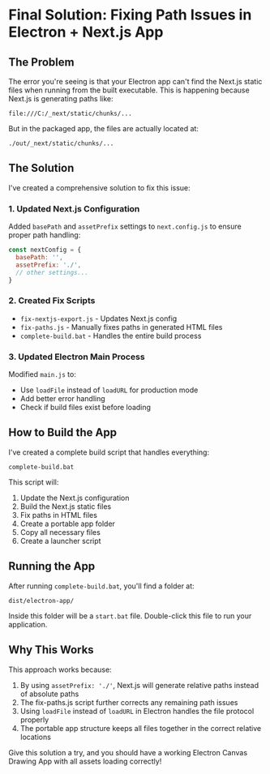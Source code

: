 # Final Solution: Fixing Path Issues in Electron + Next.js App

## The Problem

The error you're seeing is that your Electron app can't find the Next.js static files when running from the built executable. This is happening because Next.js is generating paths like:

```
file:///C:/_next/static/chunks/...
```

But in the packaged app, the files are actually located at:

```
./out/_next/static/chunks/...
```

## The Solution

I've created a comprehensive solution to fix this issue:

### 1. Updated Next.js Configuration

Added `basePath` and `assetPrefix` settings to `next.config.js` to ensure proper path handling:

```js
const nextConfig = {
  basePath: '',
  assetPrefix: './',
  // other settings...
}
```

### 2. Created Fix Scripts

- `fix-nextjs-export.js` - Updates Next.js config
- `fix-paths.js` - Manually fixes paths in generated HTML files
- `complete-build.bat` - Handles the entire build process

### 3. Updated Electron Main Process

Modified `main.js` to:
- Use `loadFile` instead of `loadURL` for production mode
- Add better error handling
- Check if build files exist before loading

## How to Build the App

I've created a complete build script that handles everything:

```
complete-build.bat
```

This script will:
1. Update the Next.js configuration
2. Build the Next.js static files
3. Fix paths in HTML files
4. Create a portable app folder
5. Copy all necessary files
6. Create a launcher script

## Running the App

After running `complete-build.bat`, you'll find a folder at:

```
dist/electron-app/
```

Inside this folder will be a `start.bat` file. Double-click this file to run your application.

## Why This Works

This approach works because:

1. By using `assetPrefix: './'`, Next.js will generate relative paths instead of absolute paths
2. The fix-paths.js script further corrects any remaining path issues
3. Using `loadFile` instead of `loadURL` in Electron handles the file protocol properly
4. The portable app structure keeps all files together in the correct relative locations

Give this solution a try, and you should have a working Electron Canvas Drawing App with all assets loading correctly!
